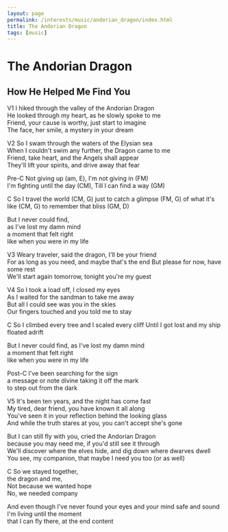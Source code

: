 ```yaml
---
layout: page
permalink: /interests/music/andorian_dragon/index.html
title: The Andorian Dragon
tags: [music]
---
```


# The Andorian Dragon
## How He Helped Me Find You

V1
I hiked through the valley of the Andorian Dragon  
He looked through my heart, as he slowly spoke to me  
Friend, your cause is worthy, just start to imagine  
The face, her smile, a mystery in your dream   

V2
So I swam through the waters of the Elysian sea  
When I couldn't swim any further, the Dragon came to me  
Friend, take heart, and the Angels shall appear  
They'll lift your spirits, and drive away that fear  

Pre-C
Not giving up (am, E), I'm not giving in (FM)  
I'm fighting until the day (CM), Till I can find a way (GM)

C
So I travel the world (CM, G)
just to catch a glimpse (FM, G)
of what it's like (CM, G)
to remember that bliss (GM, D)

But I never could find,  
as I've lost my damn mind  
a moment that felt right  
like when you were in my life  

V3
Weary traveler, said the dragon, I'll be your friend  
For as long as you need, and maybe that's the end
But please for now, have some rest  
We'll start again tomorrow, tonight you're my guest  

V4
So I took a load off, I closed my eyes  
As I waited for the sandman to take me away  
But all I could see was you in the skies  
Our fingers touched and you told me to stay  

C
So I climbed every tree
and I scaled every cliff
Until I got lost and 
my ship floated adrift

But I never could find,
as I've lost my damn mind  
a moment that felt right  
like when you were in my life 

Post-C
I've been searching for the sign  
a message or note divine 
taking it off the mark  
to step out from the dark

V5
It's been ten years, and the night has come fast  
My tired, dear friend, you have known it all along  
You've seen it in your reflection behind the looking glass  
And while the truth stares at you, you can't accept she's gone  

But I can still fly with you, cried the Andorian Dragon  
because you may need me, if you'd still see it through  
We'll discover where the elves hide, and dig down where dwarves dwell  
You see, my companion, that maybe I need you too (or as well)  

C
So we stayed together,  
the dragon and me,  
Not because we wanted hope  
No, we needed company  

And even though I've never found
your eyes and your mind safe and sound
I'm living until the moment  
that I can fly there, at the end content

